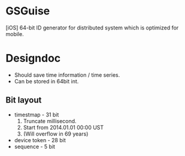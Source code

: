 GSGuise
=======

[iOS] 64-bit ID generator for distributed system which is optimized for mobile.

Designdoc
===

* Should save time information / time series.
* Can be stored in 64bit int.

Bit layout
---

* timestmap - 31 bit 
  1. Truncate millisecond. 
  2. Start from 2014.01.01 00:00 UST
  3. (Will overflow in 69 years)
* device token - 28 bit
* sequence - 5 bit
